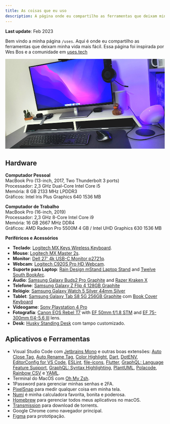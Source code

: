 ```yaml
---
title: As coisas que eu uso
description: A página onde eu compartilho as ferramentas que deixam minha vida mais fácil.
---
```


**Last update**: Feb 2023

Bem vindo a minha página `/uses`. Aqui é onde eu compartilho as ferramentas que deixam minha vida mais fácil. Essa página foi inspirada por Wes Bos e a comunidade em [uses.tech](https://uses.tech)

![My desk setup](header.jpg)

## Hardware

**Computador Pessoal**  
MacBook Pro (13-inch, 2017, Two Thunderbolt 3 ports)  
Processador: 2,3 GHz Dual-Core Intel Core i5  
Memória: 8 GB 2133 MHz LPDDR3  
Gráficos: Intel Iris Plus Graphics 640 1536 MB

**Computador de Trabalho**  
MacBook Pro (16-inch, 2019)  
Processador: 2,3 GHz 8-Core Intel Core i9  
Memória: 16 GB 2667 MHz DDR4  
Gráficos: AMD Radeon Pro 5500M 4 GB / Intel UHD Graphics 630 1536 MB

**Periféricos e Acessórios**

- **Teclado**: [Logitech MX Keys Wireless Keyboard](https://www.logitech.com/en-us/products/keyboards/mx-keys-wireless-keyboard.html).
- **Mouse**: [Logitech MX Master 2s](https://www.logitech.com/en-us/eol/mx-master-2s-mouse.910-005131.html).
- **Monitor**: [Dell 27' 4k USB-C Monitor p2721q](https://www.dell.com/en-us/shop/dell-27-4k-usb-c-monitor-p2721q/apd/210-axlt/monitors-monitor-accessories).
- **Webcam**: [Logitech C920S Pro HD Webcam](https://www.logitech.com/en-us/products/webcams/c920s-pro-hd-webcam.960-001257.html).
- **Suporte para Laptop**: [Rain Design mStand Laptop Stand](https://www.raindesigninc.com/mstand.html) and [Twelve South BookArc](https://www.twelvesouth.com/products/bookarc-macbook).
- **Áudio**: [Samsung Galaxy Buds2 Pro Graphite](https://www.samsung.com/us/mobile/audio/headphones/galaxy-buds2-pro-graphite-sm-r510nzaaxar/) and [Razer Kraken X](https://www.razer.com/console-headsets/Razer-Kraken-X-For-Console/RZ04-02890200-R3M1)
- **Telefone**: [Samsung Galaxy Z Flip 4 128GB Graphite](https://www.samsung.com/us/smartphones/galaxy-z-flip4/)
- **Relógio**: [Samsung Galaxy Watch 5 Silver 44mm Silver](https://www.samsung.com/us/watches/galaxy-watch5/buy/?skipDevice=galaxy-watch5)
- **Tablet**: [Samsung Galaxy Tab S8 5G 256GB Graphite](https://www.samsung.com/us/tablets/galaxy-tab-s8/buy/?modelCode=SM-X700NIDAXAR) com [Book Cover Keyboard](https://www.samsung.com/us/mobile/mobile-accessories/tablets/galaxy-tab-s8-galaxy-tab-s7-book-cover-keyboard-black-ef-dt870ubeguj/)
- **Vídeogame**: [Sony Playstation 4 Pro](https://www.playstation.com/en-us/ps4/ps4-pro/)
- **Fotografia**: [Canon EOS Rebel T7](https://www.usa.canon.com/shop/p/eos-rebel-t7-ef-s-18-55mm-f-3-5-5-6-is-ii?color=Black&type=New) with [EF 50mm f/1.8 STM](https://www.usa.canon.com/shop/p/ef-50mm-f-1-8-stm?color=Black&type=New) and [EF 75-300mm f/4-5.6 III](https://www.usa.canon.com/shop/p/ef-75-300mm-f-4-5-6-iii?color=Black&type=New) lens.
- **Desk**: [Husky Standing Desk](https://www.kabum.com.br/produto/135439/mesa-office-husky-technologies-900-oak-branco-e-madeira-natural-regulagem-de-altura-automatica-memorizacao-4-usuarios-anti-esmagamento-htct000) com tampo customizado.

## Aplicativos e Ferramentas

- Visual Studio Code com [Jetbrains Mono](https://www.jetbrains.com/lp/mono/) e outras boas extensões: [Auto Close Tag](https://marketplace.visualstudio.com/items?itemName=formulahendry.auto-close-tag), [Auto Rename Tag](https://marketplace.visualstudio.com/items?itemName=formulahendry.auto-rename-tag), [Color Highlight](https://marketplace.visualstudio.com/items?itemName=naumovs.color-highlight), [Dart](https://marketplace.visualstudio.com/items?itemName=Dart-Code.dart-code), [DotENV](https://marketplace.visualstudio.com/items?itemName=mikestead.dotenv), [EditorConfig for VS Code](https://marketplace.visualstudio.com/items?itemName=EditorConfig.EditorConfig), [ESLint](https://marketplace.visualstudio.com/items?itemName=dbaeumer.vscode-eslint), [file-icons](https://marketplace.visualstudio.com/items?itemName=file-icons.file-icons), [Flutter](https://marketplace.visualstudio.com/items?itemName=Dart-Code.flutter), [GraphQL: Language Feature Support](https://marketplace.visualstudio.com/items?itemName=GraphQL.vscode-graphql), [GraphQL: Syntax Highlighting](https://marketplace.visualstudio.com/items?itemName=GraphQL.vscode-graphql-syntax), [PlantUML](https://marketplace.visualstudio.com/items?itemName=jebbs.plantuml), [Polacode](https://marketplace.visualstudio.com/items?itemName=pnp.polacode), [Rainbow CSV](https://marketplace.visualstudio.com/items?itemName=mechatroner.rainbow-csv) e [YAML](https://marketplace.visualstudio.com/items?itemName=redhat.vscode-yaml).
- Terminal do MacOS com [Oh My Zsh](https://ohmyz.sh/).
- 1Password para gerenciar minhas senhas e 2FA.
- [PixelSnap](https://getpixelsnap.com/) para medir qualquer coisa em minha tela.
- [Numi](https://numi.app/) é minha calculadora favorita, bonita e poderosa.
- [Homebrew](https://brew.sh) para gerenciar todos meus aplicativos no macOS.
- [Transmission](https://transmissionbt.com/) para download de torrents.
- Google Chrome como navegador principal.
- [Figma](https://www.figma.com/) para prototipação.
